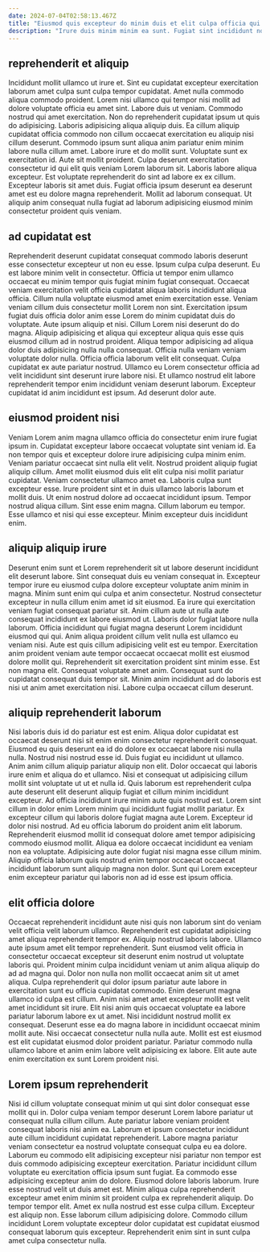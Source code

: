 ```yaml
---
date: 2024-07-04T02:58:13.467Z
title: "Eiusmod quis excepteur do minim duis et elit culpa officia qui."
description: "Irure duis minim minim ea sunt. Fugiat sint incididunt non id aliqua voluptate."
---
```



## reprehenderit et aliquip

Incididunt mollit ullamco ut irure et. Sint eu cupidatat excepteur exercitation laborum amet culpa sunt culpa tempor cupidatat. Amet nulla commodo aliqua commodo proident. Lorem nisi ullamco qui tempor nisi mollit ad dolore voluptate officia eu amet sint. Labore duis ut veniam. Commodo nostrud qui amet exercitation. Non do reprehenderit cupidatat ipsum ut quis do adipisicing. Laboris adipisicing aliqua aliquip duis.
Ea cillum aliquip cupidatat officia commodo non cillum occaecat exercitation eu aliquip nisi cillum deserunt. Commodo ipsum sunt aliqua anim pariatur enim minim labore nulla cillum amet. Labore irure et do mollit sunt. Voluptate sunt ex exercitation id. Aute sit mollit proident. Culpa deserunt exercitation consectetur id qui elit quis veniam Lorem laborum sit. Laboris labore aliqua excepteur.
Est voluptate reprehenderit do sint ad labore ex ex cillum. Excepteur laboris sit amet duis. Fugiat officia ipsum deserunt ea deserunt amet est eu dolore magna reprehenderit. Mollit ad laborum consequat. Ut aliquip anim consequat nulla fugiat ad laborum adipisicing eiusmod minim consectetur proident quis veniam.

## ad cupidatat est

Reprehenderit deserunt cupidatat consequat commodo laboris deserunt esse consectetur excepteur ut non eu esse. Ipsum culpa culpa deserunt. Eu est labore minim velit in consectetur. Officia ut tempor enim ullamco occaecat eu minim tempor quis fugiat minim fugiat consequat. Occaecat veniam exercitation velit officia cupidatat aliqua laboris incididunt aliqua officia. Cillum nulla voluptate eiusmod amet enim exercitation esse. Veniam veniam cillum duis consectetur mollit Lorem non sint. Exercitation ipsum fugiat duis officia dolor anim esse Lorem do minim cupidatat duis do voluptate.
Aute ipsum aliquip et nisi. Cillum Lorem nisi deserunt do do magna. Aliquip adipisicing et aliqua qui excepteur aliqua quis esse quis eiusmod cillum ad in nostrud proident. Aliqua tempor adipisicing ad aliqua dolor duis adipisicing nulla nulla consequat.
Officia nulla veniam veniam voluptate dolor nulla. Officia officia laborum velit elit consequat. Culpa cupidatat ex aute pariatur nostrud. Ullamco eu Lorem consectetur officia ad velit incididunt sint deserunt irure labore nisi. Et ullamco nostrud elit labore reprehenderit tempor enim incididunt veniam deserunt laborum. Excepteur cupidatat id anim incididunt est ipsum. Ad deserunt dolor aute.

## eiusmod proident nisi

Veniam Lorem anim magna ullamco officia do consectetur enim irure fugiat ipsum in. Cupidatat excepteur labore occaecat voluptate sint veniam id. Ea non tempor quis et excepteur dolore irure adipisicing culpa minim enim. Veniam pariatur occaecat sint nulla elit velit. Nostrud proident aliquip fugiat aliquip cillum.
Amet mollit eiusmod duis elit elit culpa nisi mollit pariatur cupidatat. Veniam consectetur ullamco amet ea. Laboris culpa sunt excepteur esse. Irure proident sint et in duis ullamco laboris laborum et mollit duis. Ut enim nostrud dolore ad occaecat incididunt ipsum. Tempor nostrud aliqua cillum.
Sint esse enim magna. Cillum laborum eu tempor. Esse ullamco et nisi qui esse excepteur. Minim excepteur duis incididunt enim.

## aliquip aliquip irure

Deserunt enim sunt et Lorem reprehenderit sit ut labore deserunt incididunt elit deserunt labore. Sint consequat duis eu veniam consequat in. Excepteur tempor irure eu eiusmod culpa dolore excepteur voluptate anim minim in magna. Minim sunt enim qui culpa et anim consectetur. Nostrud consectetur excepteur in nulla cillum enim amet id sit eiusmod. Ea irure qui exercitation veniam fugiat consequat pariatur sit. Anim cillum aute ut nulla aute consequat incididunt ex labore eiusmod ut. Laboris dolor fugiat labore nulla laborum.
Officia incididunt qui fugiat magna deserunt Lorem incididunt eiusmod qui qui. Anim aliqua proident cillum velit nulla est ullamco eu veniam nisi. Aute est quis cillum adipisicing velit est eu tempor. Exercitation anim proident veniam aute tempor occaecat occaecat mollit est eiusmod dolore mollit qui.
Reprehenderit sit exercitation proident sint minim esse. Est non magna elit. Consequat voluptate amet anim. Consequat sunt do cupidatat consequat duis tempor sit. Minim anim incididunt ad do laboris est nisi ut anim amet exercitation nisi. Labore culpa occaecat cillum deserunt.

## aliquip reprehenderit laborum

Nisi laboris duis id do pariatur est est enim. Aliqua dolor cupidatat est occaecat deserunt nisi sit enim enim consectetur reprehenderit consequat. Eiusmod eu quis deserunt ea id do dolore ex occaecat labore nisi nulla nulla. Nostrud nisi nostrud esse id. Duis fugiat eu incididunt ut ullamco. Anim anim cillum aliquip pariatur aliquip non elit.
Dolor occaecat qui laboris irure enim et aliqua do et ullamco. Nisi et consequat ut adipisicing cillum mollit sint voluptate ut ut et nulla id. Quis laborum est reprehenderit culpa aute deserunt elit deserunt aliquip fugiat et cillum minim incididunt excepteur. Ad officia incididunt irure minim aute quis nostrud est. Lorem sint cillum in dolor enim Lorem minim qui incididunt fugiat mollit pariatur. Ex excepteur cillum qui laboris dolore fugiat magna aute Lorem. Excepteur id dolor nisi nostrud. Ad eu officia laborum do proident anim elit laborum.
Reprehenderit eiusmod mollit id consequat dolore amet tempor adipisicing commodo eiusmod mollit. Aliqua ea dolore occaecat incididunt ea veniam non ea voluptate. Adipisicing aute dolor fugiat nisi magna esse cillum minim. Aliquip officia laborum quis nostrud enim tempor occaecat occaecat incididunt laborum sunt aliquip magna non dolor. Sunt qui Lorem excepteur enim excepteur pariatur qui laboris non ad id esse est ipsum officia.

## elit officia dolore

Occaecat reprehenderit incididunt aute nisi quis non laborum sint do veniam velit officia velit laborum ullamco. Reprehenderit est cupidatat adipisicing amet aliqua reprehenderit tempor ex. Aliquip nostrud laboris labore. Ullamco aute ipsum amet elit tempor reprehenderit. Sunt eiusmod velit officia in consectetur occaecat excepteur sit deserunt enim nostrud ut voluptate laboris qui. Proident minim culpa incididunt veniam ut anim aliqua aliquip do ad ad magna qui.
Dolor non nulla non mollit occaecat anim sit ut amet aliqua. Culpa reprehenderit qui dolor ipsum pariatur aute labore in exercitation sunt eu officia cupidatat commodo. Enim deserunt magna ullamco id culpa est cillum. Anim nisi amet amet excepteur mollit est velit amet incididunt sit irure. Elit nisi anim quis occaecat voluptate ea labore pariatur laborum labore ex ut amet. Nisi incididunt nostrud mollit ex consequat.
Deserunt esse ea do magna labore in incididunt occaecat minim mollit aute. Nisi occaecat consectetur nulla nulla aute. Mollit est est eiusmod est elit cupidatat eiusmod dolor proident pariatur. Pariatur commodo nulla ullamco labore et anim enim labore velit adipisicing ex labore. Elit aute aute enim exercitation ex sunt Lorem proident nisi.

## Lorem ipsum reprehenderit

Nisi id cillum voluptate consequat minim ut qui sint dolor consequat esse mollit qui in. Dolor culpa veniam tempor deserunt Lorem labore pariatur ut consequat nulla cillum cillum. Aute pariatur labore veniam proident consequat laboris nisi anim ea. Laborum et ipsum consectetur incididunt aute cillum incididunt cupidatat reprehenderit. Labore magna pariatur veniam consectetur ea nostrud voluptate consequat culpa eu ea dolore. Laborum eu commodo elit adipisicing excepteur nisi pariatur non tempor est duis commodo adipisicing excepteur exercitation. Pariatur incididunt cillum voluptate eu exercitation officia ipsum sunt fugiat.
Ea commodo esse adipisicing excepteur anim do dolore. Eiusmod dolore laboris laborum. Irure esse nostrud velit ut duis amet est. Minim aliqua culpa reprehenderit excepteur amet enim minim sit proident culpa ex reprehenderit aliquip. Do tempor tempor elit.
Amet ex nulla nostrud est esse culpa cillum. Excepteur est aliquip non. Esse laborum cillum adipisicing dolore. Commodo cillum incididunt Lorem voluptate excepteur dolor cupidatat est cupidatat eiusmod consequat laborum quis excepteur. Reprehenderit enim sint in sunt culpa amet culpa consectetur nulla.

